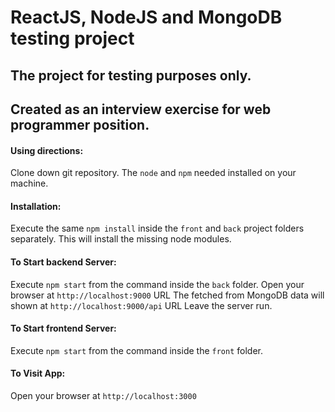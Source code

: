 # ReactJS, NodeJS and MongoDB testing project

## The project for testing purposes only.
## Created as an interview exercise for web programmer position.

#### Using directions:  
Clone down git repository. The `node` and `npm` needed installed on your machine.  

#### Installation:
Execute the same `npm install` inside the `front` and `back` project folders separately.
This will install the missing node modules.

#### To Start backend Server:
Execute `npm start` from the command inside the `back` folder. 
Open your browser at `http://localhost:9000` URL
The fetched from MongoDB data will shown at `http://localhost:9000/api` URL
Leave the server run.

#### To Start frontend Server:
Execute `npm start` from the command inside the `front` folder. 

#### To Visit App:
Open your browser at `http://localhost:3000`




